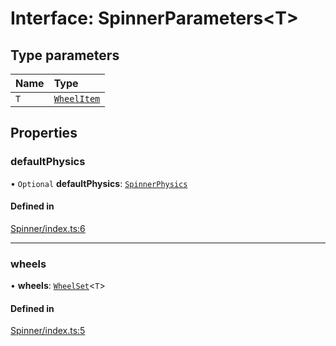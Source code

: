 # Interface: SpinnerParameters<T\>

## Type parameters

| Name | Type |
| :------ | :------ |
| `T` | [`WheelItem`](https://github.com/daniellacosse/idea-spinner/tree/main/packages/spinner/docs/README.md#wheelitem) |

## Properties

### defaultPhysics

• `Optional` **defaultPhysics**: [`SpinnerPhysics`](https://github.com/daniellacosse/idea-spinner/tree/main/packages/spinner/docs/interfaces/SpinnerPhysics.md)

#### Defined in

[Spinner/index.ts:6](https://github.com/daniellacosse/idea-spinner/blob/6d3c5c3/packages/spinner/Spinner/index.ts#L6)

___

### wheels

• **wheels**: [`WheelSet`](https://github.com/daniellacosse/idea-spinner/tree/main/packages/spinner/docs/README.md#wheelset)<`T`\>

#### Defined in

[Spinner/index.ts:5](https://github.com/daniellacosse/idea-spinner/blob/6d3c5c3/packages/spinner/Spinner/index.ts#L5)
